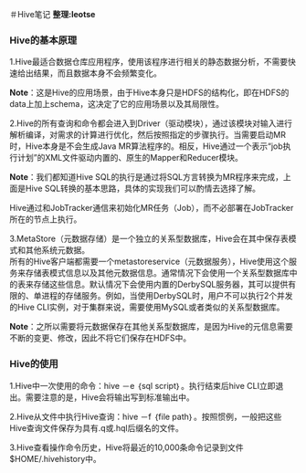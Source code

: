 ＃Hive笔记
__整理:leotse__

### Hive的基本原理
1.Hive最适合数据仓库应用程序，使用该程序进行相关的静态数据分析，不需要快速给出结果，而且数据本身不会频繁变化。

**Note**：这是Hive的应用场景，由于Hive本身只是HDFS的结构化，即在HDFS的data上加上schema，这决定了它的应用场景以及其局限性。

2.Hive的所有查询和命令都会进入到Driver（驱动模块），通过该模块对输入进行解析编译，对需求的计算进行优化，然后按照指定的步骤执行。当需要启动MR时，Hive本身是不会生成Java MR算法程序的。相反，Hive通过一个表示“job执行计划”的XML文件驱动内置的、原生的Mapper和Reducer模块。

**Note**：我们都知道Hive SQL的执行是通过将SQL方言转换为MR程序来完成，上面是Hive SQL转换的基本思路，具体的实现我们可以酌情去选择了解。

Hive通过和JobTracker通信来初始化MR任务（Job），而不必部署在JobTracker所在的节点上执行。

3.MetaStore（元数据存储）是一个独立的关系型数据库，Hive会在其中保存表模式和其他系统元数据。  
所有的Hive客户端都需要一个metastoreservice（元数据服务），Hive使用这个服务来存储表模式信息以及其他元数据信息。通常情况下会使用一个关系型数据库中的表来存储这些信息。默认情况下会使用内置的DerbySQL服务器，其可以提供有限的、单进程的存储服务。例如，当使用DerbySQL时，用户不可以执行2个并发的Hive CLI实例，对于集群来说，需要使用MySQL或者类似的关系型数据库。

**Note**：之所以需要将元数据保存在其他关系型数据库，是因为Hive的元信息需要不断的变更、修改，因此不将它们保存在HDFS中。

### Hive的使用
1.Hive中一次使用的命令：hive －e ｛sql script｝。执行结束后hive CLI立即退出。需要注意的是，Hive会将输出写到标准输出中。

2.Hive从文件中执行Hive查询：hive －f ｛file path｝。按照惯例，一般把这些Hive查询文件保存为具有.q或.hql后缀名的文件。

3.Hive查看操作命令历史，Hive将最近的10,000条命令记录到文件$HOME/.hivehistory中。